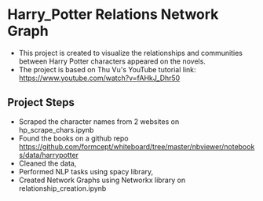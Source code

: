 # Harry_Potter Relations Network Graph

- This project is created to visualize the relationships and communities between Harry Potter characters appeared on the novels.
- The project is based on Thu Vu's YouTube tutorial link: https://www.youtube.com/watch?v=fAHkJ_Dhr50


## Project Steps
- Scraped the character names from 2 websites on hp_scrape_chars.ipynb
- Found the books on a github repo https://github.com/formcept/whiteboard/tree/master/nbviewer/notebooks/data/harrypotter
- Cleaned the data,
- Performed NLP tasks using spacy library,
- Created Network Graphs using Networkx library on relationship_creation.ipynb

